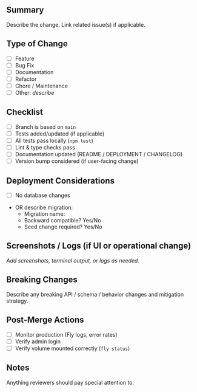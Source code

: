 ## Summary
Describe the change. Link related issue(s) if applicable.

## Type of Change
- [ ] Feature
- [ ] Bug Fix
- [ ] Documentation
- [ ] Refactor
- [ ] Chore / Maintenance
- [ ] Other: _describe_

## Checklist
- [ ] Branch is based on `main`
- [ ] Tests added/updated (if applicable)
- [ ] All tests pass locally (`npm test`)
- [ ] Lint & type checks pass
- [ ] Documentation updated (README / DEPLOYMENT / CHANGELOG)
- [ ] Version bump considered (if user-facing change)

## Deployment Considerations
- [ ] No database changes
- OR describe migration:
  - Migration name:
  - Backward compatible? Yes/No
  - Seed change required? Yes/No

## Screenshots / Logs (if UI or operational change)
_Add screenshots, terminal output, or logs as needed._

## Breaking Changes
Describe any breaking API / schema / behavior changes and mitigation strategy.

## Post-Merge Actions
- [ ] Monitor production (Fly logs, error rates)
- [ ] Verify admin login
- [ ] Verify volume mounted correctly (`fly status`)

## Notes
Anything reviewers should pay special attention to.
